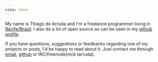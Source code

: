 ```yaml
---
view: none
---
```


My name is Thiago de Arruda and I'm a freelance programmer living in
[Recife/Brasil](http://en.wikipedia.org/wiki/Recife). I also do a lot of open
source as can be seen in my [github profile](https://github.com/tarruda).

If you have questions, suggestions or feedbacks regarding one of my projects or
posts, I'd be happy to read about it. Just contact me through
[email](mailto:tpadilha84@gmail.com), [github](https://github.com/tarruda) or
IRC/freenode(nick tarruda).
